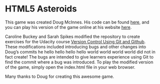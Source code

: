 # HTML5 Asteroids

This game was created Doug McInnes. His code can be found
[here](https://github.com/dmcinnes/HTML5-Asteroids), and you can play his
version of the game online at his website
[here](http://dougmcinnes.com/2010/05/12/html-5-asteroids/).

Caroline Buckey and Sarah Spikes modified the repository to create exercises for
the Udacity course [Version Control Using Git and Github](TODO). These
modifications included introducing bugs and other changes into Doug’s commits he
hello hello hello hello
world world world world
did not in fact create! The bugs are intended to give learners experience using
Git to find the commit where a bug was introduced. To play the modified version
of the game, simply open the index.html file in your web browser.

Many thanks to Doug for creating this awesome game.
